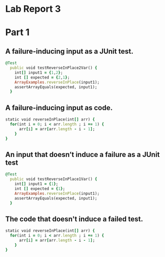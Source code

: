 # Lab Report 3
# Part 1

## A failure-inducing input as a JUnit test.

```ruby
@Test
  public void testReverseInPlace2Var() {
    int[] input1 = {1,2};
    int [] expected = {2,1};
    ArrayExamples.reverseInPlace(input1);
    assertArrayEquals(expected, input1);
  }
```
## A failure-inducing input as code.
```ruby
static void reverseInPlace(int[] arr) {
  for(int i = 0; i < arr.length ; i += 1) {
      arr[i] = arr[arr.length - i - 1];
    }
}
```

## An input that doesn’t induce a failure as a JUnit test
```ruby
@Test
  public void testReverseInPlace1Var() {
    int[] input1 = {1};
    int [] expected = {1};
    ArrayExamples.reverseInPlace(input1);
    assertArrayEquals(expected, input1);
  }
```

## The code that doesn't induce a failed test.
```ruby
static void reverseInPlace(int[] arr) {
  for(int i = 0; i < arr.length ; i += 1) {
      arr[i] = arr[arr.length - i - 1];
    }
}
```
